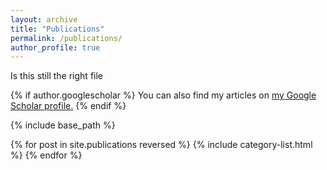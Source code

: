 ```yaml
---
layout: archive
title: "Publications"
permalink: /publications/
author_profile: true
---
```


Is this still the right file


{% if author.googlescholar %}
  You can also find my articles on <u><a href="{{author.googlescholar}}">my Google Scholar profile</a>.</u>
{% endif %}

{% include base_path %}

{% for post in site.publications reversed %}
  {% include category-list.html %}
{% endfor %}
